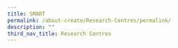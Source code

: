 ```yaml
---
title: SMART
permalink: /about-create/Research-Centres/permalink/
description: ""
third_nav_title: Research Centres
---
```

